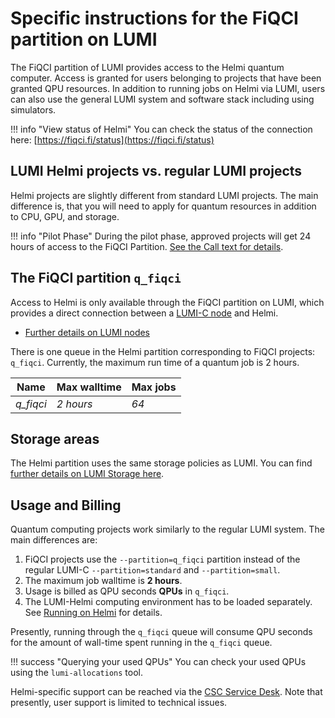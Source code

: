 # Specific instructions for the FiQCI partition on LUMI

The FiQCI partition of LUMI provides access to the Helmi quantum computer. Access is granted for users belonging to projects that have been granted QPU resources. In addition to running jobs on Helmi via LUMI, users can also use the general LUMI system and software stack including using simulators. 

!!! info "View status of Helmi"
	You can check the status of the connection here: [https://fiqci.fi/status](https://fiqci.fi/status)


## LUMI Helmi projects vs. regular LUMI projects

Helmi projects are slightly different from standard LUMI projects. The main difference is, that you will
need to apply for quantum resources in addition to CPU, GPU, and storage.

!!! info "Pilot Phase"
	During the pilot phase, approved projects will get 24 hours of access to the FiQCI Partition.
	[See the Call text for details](https://fiqci.fi/_posts/2022-11-01-Helmi-pilot/). 

## The FiQCI partition `q_fiqci`

Access to Helmi is only available through the FiQCI partition on LUMI, which provides a direct connection between a [LUMI-C
node](https://docs.lumi-supercomputer.eu/hardware/lumic/) and Helmi.

* [Further details on LUMI nodes](https://docs.lumi-supercomputer.eu/hardware/)

There is one queue in the Helmi partition corresponding to FiQCI projects: `q_fiqci`. 
Currently, the maximum run time of a quantum job is 2 hours.

| Name      | Max walltime | Max jobs |
| --------- | ------------ | -------- |
| _q_fiqci_ | _2 hours_    | _64_      |


## Storage areas

The Helmi partition uses the same storage policies as LUMI. You can find [further details on LUMI Storage here](https://docs.lumi-supercomputer.eu/storage/).

## Usage and Billing

Quantum computing projects work similarly to the regular LUMI system. The main differences are:

1. FiQCI projects use the `--partition=q_fiqci` partition instead of the regular LUMI-C `--partition=standard` and `--partition=small`.
2. The maximum job walltime is **2 hours**.
3. Usage is billed as QPU seconds **QPUs** in `q_fiqci`. 
4. The LUMI-Helmi computing environment has to be loaded separately. See [Running on Helmi](./running-on-helmi.md) for details.

Presently, running through the `q_fiqci` queue will consume QPU seconds for the amount of wall-time spent running in the `q_fiqci` queue.

!!! success "Querying your used QPUs"
    You can check your used QPUs using the `lumi-allocations` tool. 


Helmi-specific support can be reached via the [CSC Service Desk](../../../support/contact.md). Note that presently, user support is limited to technical issues.
